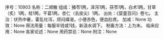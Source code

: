 序号：10903
名称：二顺散
组成：猪苓1两，泽泻1两，茯苓1两，白术1两，甘草（炙）1两，桂1两，干葛1两，杏仁（去皮尖）1两。
出处：《婴童百问》卷七。
主治：伏热中暑，霍乱吐泻，烦闷燥渴，小便赤色，便血肚疼。
加减：None
功效：None
用法用量：每服半钱或1钱，新汲水调下。
制备方法：上为末。
临床应用：None
各家论述：None
用药禁忌：None
附注：None

